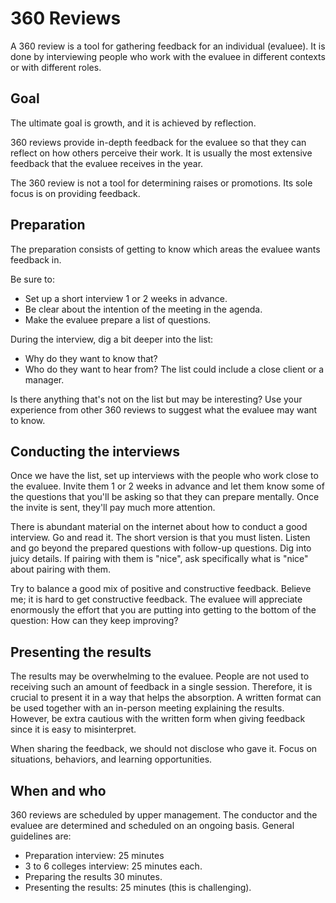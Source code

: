 # 360 Reviews

 A 360 review is a tool for gathering feedback for an individual (evaluee). It is done by interviewing people who work with the evaluee in different contexts or with different roles.

## Goal

The ultimate goal is growth, and it is achieved by reflection.

360 reviews provide in-depth feedback for the evaluee so that they can reflect on how others perceive their work. It is usually the most extensive feedback that the evaluee receives in the year.

The 360 review is not a tool for determining raises or promotions. Its sole focus is on providing feedback.

## Preparation

The preparation consists of getting to know which areas the evaluee wants feedback in.

Be sure to:
- Set up a short interview 1 or 2 weeks in advance.
- Be clear about the intention of the meeting in the agenda.
- Make the evaluee prepare a list of questions.

During the interview, dig a bit deeper into the list:
- Why do they want to know that?
- Who do they want to hear from? The list could include a close client or a manager.

Is there anything that's not on the list but may be interesting? Use your experience from other 360 reviews to suggest what the evaluee may want to know.


## Conducting the interviews

Once we have the list, set up interviews with the people who work close to the evaluee. Invite them 1 or 2 weeks in advance and let them know some of the questions that you'll be asking so that they can prepare mentally. Once the invite is sent, they'll pay much more attention.

There is abundant material on the internet about how to conduct a good interview. Go and read it. The short version is that you must listen. Listen and go beyond the prepared questions with follow-up questions. Dig into juicy details. If pairing with them is "nice", ask specifically what is "nice" about pairing with them.

Try to balance a good mix of positive and constructive feedback. Believe me; it is hard to get constructive feedback. The evaluee will appreciate enormously the effort that you are putting into getting to the bottom of the question: How can they keep improving?

## Presenting the results

The results may be overwhelming to the evaluee. People are not used to receiving such an amount of feedback in a single session. Therefore, it is crucial to present it in a way that helps the absorption. A written format can be used together with an in-person meeting explaining the results. However, be extra cautious with the written form when giving feedback since it is easy to misinterpret.

When sharing the feedback, we should not disclose who gave it. Focus on situations, behaviors, and learning opportunities.
## When and who

360 reviews are scheduled by upper management. The conductor and the evaluee are determined and scheduled on an ongoing basis.
General guidelines are:

- Preparation interview: 25 minutes
- 3 to 6 colleges interview: 25 minutes each.
- Preparing the results 30 minutes.
- Presenting the results: 25 minutes (this is challenging).

